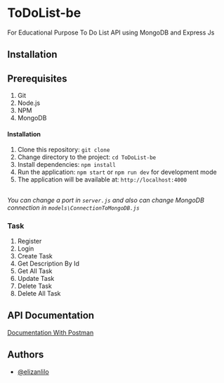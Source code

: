 # ToDoList-be

For Educational Purpose
To Do List API using MongoDB and Express Js


## Installation


## Prerequisites

1. Git
2. Node.js
3. NPM
4. MongoDB

#### Installation

1. Clone this repository: `git clone`
2. Change directory to the project: `cd ToDoList-be`
3. Install dependencies: `npm install`
4. Run the application: `npm start` or `npm run dev` for development mode
5. The application will be available at: `http://localhost:4000`

## 

*You can change a port in `server.js` and also can change MongoDB connection in `models\ConnectionToMongoDB.js`*


### Task


1. Register
2. Login
3. Create Task
4. Get Description By Id
5. Get All Task
6. Update Task
7. Delete Task
8. Delete All Task


## API Documentation 
[Documentation With Postman](https://documenter.getpostman.com/view/30475853/2s9YXk41em)



## Authors

- [@elizanlilo](https://github.com/Wutdehel)








